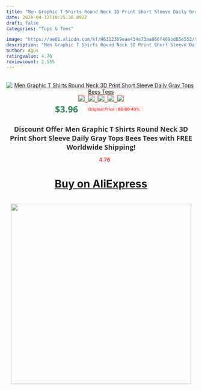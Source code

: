 ```yaml
---
title: "Men Graphic T Shirts Round Neck 3D Print Short Sleeve Daily Gray Tops Bees Tees"
date: 2020-04-12T10:25:36.892Z
draft: false
categories: "Tops & Tees"

image: "https://ae01.alicdn.com/kf/H6312369eae434e73aa866f469bd65e552/Men-Graphic-T-Shirts-Round-Neck-3D-Print-Short-Sleeve-Daily-Gray-Tops-Bees-Tees.jpg"
description: "Men Graphic T Shirts Round Neck 3D Print Short Sleeve Daily Gray Tops Bees Tees"
author: Agus
ratingvalue: 4.76
reviewcount: 2.555
---
```

<br>
<div style="text-align: center;">
<a href="https://s.click.aliexpress.com/e/_9zOcGl" target="_blank" rel="nofollow noopener noreferrer"><img alt="Men Graphic T Shirts Round Neck 3D Print Short Sleeve Daily Gray Tops Bees Tees" class="magnifier-image" src="https://ae01.alicdn.com/kf/H6312369eae434e73aa866f469bd65e552/Men-Graphic-T-Shirts-Round-Neck-3D-Print-Short-Sleeve-Daily-Gray-Tops-Bees-Tees.jpg_640x640.jpg">
<br>
<img style="border:1px solid salmon" src="https://ae01.alicdn.com/kf/H6312369eae434e73aa866f469bd65e552/Men-Graphic-T-Shirts-Round-Neck-3D-Print-Short-Sleeve-Daily-Gray-Tops-Bees-Tees.jpg_120x120.jpg">&nbsp;&nbsp;<img style="border:1px solid salmon" src="https://ae01.alicdn.com/kf/H9034bd281c3141f0a28a57a5ab257d928/Men-Graphic-T-Shirts-Round-Neck-3D-Print-Short-Sleeve-Daily-Gray-Tops-Bees-Tees.jpg_120x120.jpg">&nbsp;&nbsp;<img style="border:1px solid salmon" src="_120x120.jpg">&nbsp;&nbsp;<img style="border:1px solid salmon" src="_120x120.jpg">&nbsp;&nbsp;<img style="border:1px solid salmon" src="_120x120.jpg"></a></div><br0>
<div style="text-align: center;"><span style="background-color: white; border: 0px; box-sizing: border-box; color: seagreen; display: inline-block; font-family: &quot;open sans&quot; , &quot;arial&quot; , &quot;helvetica&quot; , sans-serif , &quot;heiti&quot;; font-size: 24px; font-stretch: inherit; font-weight: 700; line-height: inherit; margin: 0px 10px 0px 0px; padding: 0px; vertical-align: middle;">$3.96 </span>
<span style="background: rgb(255 , 241 , 241); border-radius: 3px; border: 0px; box-sizing: border-box; color: #ff4747; display: inline-block; font-family: inherit; font-size: 12px; font-stretch: inherit; font-style: inherit; font-variant: inherit; font-weight: 600; line-height: inherit; margin: 0px; padding: 2px 5px; transform: scale(0.9); vertical-align: middle;">Original Price : <b style="text-decoration: line-through;">$6.60 </b> 40%&nbsp;&nbsp;</span></div>
<h1 style="color: #333333; display: inline-block; font-family: &quot;open sans&quot; , &quot;arial&quot; , &quot;helvetica&quot; , sans-serif , &quot;heiti&quot;; font-size: 18px; font-stretch: inherit; font-weight: 700; text-align: center;">Discount Offer Men Graphic T Shirts Round Neck 3D Print Short Sleeve Daily Gray Tops Bees Tees with FREE Worldwide Shipping!</h1>
<div style="color: #ff4747; text-align: center;">
<img src="https://4.bp.blogspot.com/-M0ZcTcb-5uY/XleCXlxnR4I/AAAAAAAAAEc/OrjgMkXV1oMQFaCRZj5HQwOCBcu3w1FegCPcBGAYYCw/s1600/star.png" style="height: 15px;">&nbsp;<b>4.76</b></div>
<div class="button_cont" align="center"><a class="buynow_a" href="https://s.click.aliexpress.com/e/_9zOcGl" target="_blank" rel="nofollow noopener noreferrer"><H1>Buy on AliExpress</H1></a></div><br>
<div class="separator" style="clear: both; text-align: center;">
<img src="https://lh3.googleusercontent.com/-pTy5HemUv9M/XlePHvY0dAI/AAAAAAAAAE4/0nX5iRUoIWY8eMW9Dpxeirr157OZliDIgCLcBGAsYHQ/s1600/badge.gif" width="480">
</div>
